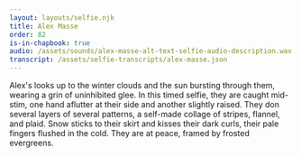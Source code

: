 ```yaml
---
layout: layouts/selfie.njk
title: Alex Masse
order: 82
is-in-chapbook: true
audio: /assets/sounds/alex-masse-alt-text-selfie-audio-description.wav
transcript: /assets/selfie-transcripts/alex-masse.json
---
```


Alex's looks up to the winter clouds and the sun bursting through them, wearing a grin of uninhibited glee. In this timed selfie, they are caught mid-stim, one hand aflutter at their side and another slightly raised. They don several layers of several patterns, a self-made collage of stripes, flannel, and plaid. Snow sticks to their skirt and kisses their dark curls, their pale fingers flushed in the cold. They are at peace, framed by frosted evergreens.

